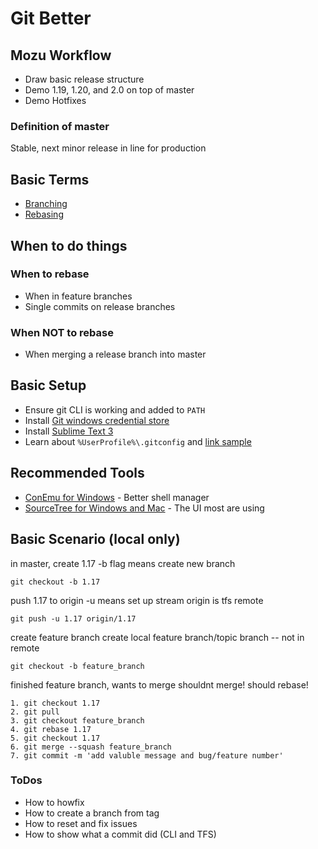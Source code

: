 # Git Better

## Mozu Workflow

 - Draw basic release structure
 - Demo 1.19, 1.20, and 2.0 on top of master
 - Demo Hotfixes
 

### Definition of master
Stable, next minor release in line for production

## Basic Terms
 - [Branching][branching]
 - [Rebasing][rebasing]

## When to do things

### When to rebase
 - When in feature branches
 - Single commits on release branches

### When NOT to rebase
 - When merging a release branch into master


## Basic Setup

 - Ensure git CLI is working and added to `PATH`
 - Install [Git windows credential store][credential-store]
 - Install [Sublime Text 3][sublime]
 - Learn about `%UserProfile%\.gitconfig` and [link sample][gitconfig]

## Recommended Tools

 - [ConEmu for Windows][conemu] - Better shell manager
 - [SourceTree for Windows and Mac][sourcetree] - The UI most are using


## Basic Scenario (local only)

in master, create 1.17
-b flag means create new branch

    git checkout -b 1.17

push 1.17 to origin
-u means set up stream
origin is tfs remote

    git push -u 1.17 origin/1.17

create feature branch
create local feature branch/topic branch -- not in remote

    git checkout -b feature_branch


finished feature branch, wants to merge
shouldnt merge! should rebase!

    1. git checkout 1.17
    2. git pull
    3. git checkout feature_branch
    4. git rebase 1.17
    5. git checkout 1.17
    6. git merge --squash feature_branch
    7. git commit -m 'add valuble message and bug/feature number'


### ToDos
 - How to howfix
 - How to create a branch from tag
 - How to reset and fix issues
 - How to show what a commit did (CLI and TFS)




 [branching]: https://git-scm.com/book/en/v2/Git-Branching-Basic-Branching-and-Merging
 [rebasing]: https://git-scm.com/book/en/v2/Git-Branching-Rebasing
 [credential-store]: https://gitcredentialstore.codeplex.com
 [sourcetree]: https://www.sourcetreeapp.com
 [gitconfig]: http://hastebin.com/raw/nanunalali
 [sublime]: http://www.sublimetext.com/3
 [conemu]: http://conemu.github.io